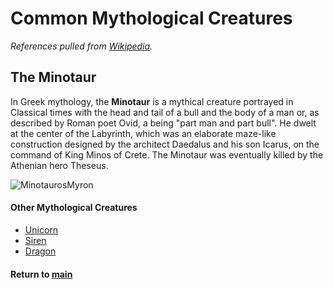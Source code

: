# Common Mythological Creatures

_References pulled from [Wikipedia](wikipedia.com)._

## The Minotaur

In Greek mythology, the **Minotaur** is a mythical creature portrayed in Classical times with the head and tail of a bull and the body of a man or, as described by Roman poet Ovid, a being "part man and part bull". He dwelt at the center of the Labyrinth, which was an elaborate maze-like construction designed by the architect Daedalus and his son Icarus, on the command of King Minos of Crete. The Minotaur was eventually killed by the Athenian hero Theseus.

![MinotaurosMyron](https://upload.wikimedia.org/wikipedia/commons/thumb/f/f1/Minotauros_Myron_NAMA_1664_n1.jpg/397px-Minotauros_Myron_NAMA_1664_n1.jpg)

#### Other Mythological Creatures
* [Unicorn](unicorn.md)
* [Siren](siren.md)
* [Dragon](dragon.md)

#### Return to [main](README.md)